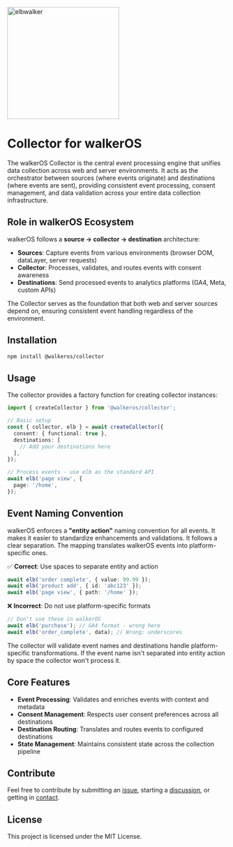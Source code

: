 <p align="left">
  <a href="https://elbwalker.com">
    <img title="elbwalker" src='https://www.elbwalker.com/img/elbwalker_logo.png' width="256px"/>
  </a>
</p>

# Collector for walkerOS

The walkerOS Collector is the central event processing engine that unifies data
collection across web and server environments. It acts as the orchestrator
between sources (where events originate) and destinations (where events are
sent), providing consistent event processing, consent management, and data
validation across your entire data collection infrastructure.

## Role in walkerOS Ecosystem

walkerOS follows a **source → collector → destination** architecture:

- **Sources**: Capture events from various environments (browser DOM, dataLayer,
  server requests)
- **Collector**: Processes, validates, and routes events with consent awareness
- **Destinations**: Send processed events to analytics platforms (GA4, Meta,
  custom APIs)

The Collector serves as the foundation that both web and server sources depend
on, ensuring consistent event handling regardless of the environment.

## Installation

```sh
npm install @walkeros/collector
```

## Usage

The collector provides a factory function for creating collector instances:

```typescript
import { createCollector } from '@walkeros/collector';

// Basic setup
const { collector, elb } = await createCollector({
  consent: { functional: true },
  destinations: [
    // Add your destinations here
  ],
});

// Process events - use elb as the standard API
await elb('page view', {
  page: '/home',
});
```

## Event Naming Convention

walkerOS enforces a **"entity action"** naming convention for all events. It
makes it easier to standardize enhancements and validations. It follows a clear
separation. The mapping translates walkerOS events into platform-specific ones.

✅ **Correct**: Use spaces to separate entity and action

```typescript
await elb('order complete', { value: 99.99 });
await elb('product add', { id: 'abc123' });
await elb('page view', { path: '/home' });
```

❌ **Incorrect**: Do not use platform-specific formats

```typescript
// Don't use these in walkerOS
await elb('purchase'); // GA4 format - wrong here
await elb('order_complete', data); // Wrong: underscores
```

The collector will validate event names and destinations handle
platform-specific transformations. If the event name isn't separated into entity
action by space the collector won't process it.

## Core Features

- **Event Processing**: Validates and enriches events with context and metadata
- **Consent Management**: Respects user consent preferences across all
  destinations
- **Destination Routing**: Translates and routes events to configured
  destinations
- **State Management**: Maintains consistent state across the collection
  pipeline

## Contribute

Feel free to contribute by submitting an
[issue](https://github.com/elbwalker/walkerOS/issues), starting a
[discussion](https://github.com/elbwalker/walkerOS/discussions), or getting in
[contact](https://calendly.com/elb-alexander/30min).

## License

This project is licensed under the MIT License.
